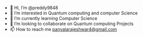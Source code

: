 - 👋 Hi, I’m @preddy9848
- 👀 I’m interested in Quantum computing and computer Science
- 🌱 I’m currently learning Computer Science
- 💞️ I’m looking to collaborate on Quantum computing Projects
- 📫 How to reach me panyalarajeshwar4@gmail.com

<!---
preddy9848/preddy9848 is a ✨ special ✨ repository because its `README.md` (this file) appears on your GitHub profile.
You can click the Preview link to take a look at your changes.
--->
